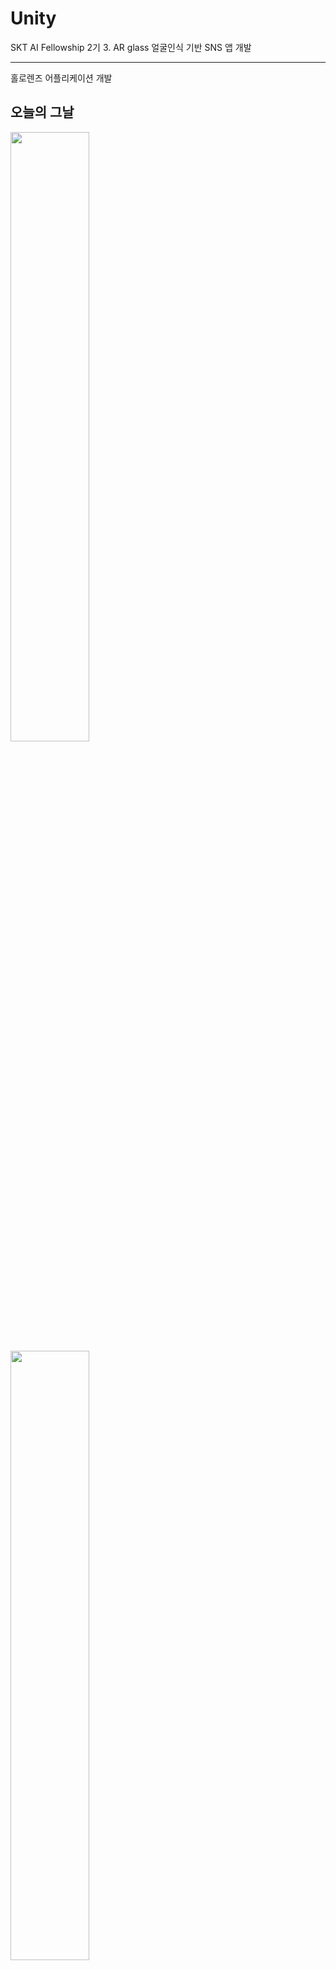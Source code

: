 # Unity
SKT AI Fellowship 2기
3. AR glass 얼굴인식 기반 SNS 앱 개발

***
홀로렌즈 어플리케이션 개발

## 오늘의 그날
<img src="https://user-images.githubusercontent.com/52240990/94984622-d7d9d300-0588-11eb-99c0-f01ee33b485d.png" width="50%">
<img src="https://user-images.githubusercontent.com/52240990/94984632-fc35af80-0588-11eb-8c61-d08b2a7438fc.png" width="50%">

## 개발환경
* Hololens 10.0.17763.914 (RS5)
* Windows 10 SDK 10.0.18362.0
* Visual Studio 2017
* Unity 2019.4.1f1
* [Microsoft Mixed Reality Toolkit](https://github.com/Microsoft/MixedRealityToolkit-Unity/releases) v2.2.0 
* [OpenCV for Unity](https://assetstore.unity.com/packages/tools/integration/opencv-for-unity-21088?aid=1011l4ehR) 2.3.7+ 
* [HoloLensCameraStream](https://github.com/VulcanTechnologies/HoloLensCameraStream) 

